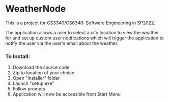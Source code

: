 # WeatherNode
This is a project for CS3340/CS6340: Software Engineering in SP2022.

The application allows a user to select a city location to view the weather for and 
set up custom user notifications which will trigger the application to notify the user
via the user's email about the weather.

### To Install:
  1. Download the source code
  2. Zip to location of your choice
  3. Open "Installer" folder
  4. Launch "setup.exe"
  5. Follow prompts
  6. Application will now be accessible from Start Menu
